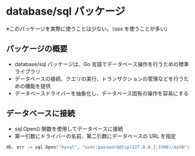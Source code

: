 # database/sql パッケージ

※このパッケージを実際に使うことは少ない。（oss を使うことが多い）

## パッケージの概要

- database/sql パッケージは、Go 言語でデータベース操作を行うための標準ライブラリ
- データベースの接続、クエリの実行、トランザクションの管理などを行うための機能を提供
- データベースドライバーを抽象化し、データベース固有の操作を容易にする

## データベースに接続

- sql.Open() 関数を使用してデータベースに接続
- 第一引数にドライバーの名前、第二引数にデータベースの URL を指定

```go
db, err := sql.Open("mysql", "user:password@tcp(127.0.0.1:3306)/mydb")
```
